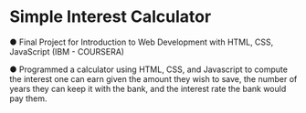 # Simple Interest Calculator

●	Final Project for Introduction to Web Development with HTML, CSS, JavaScript (IBM - COURSERA)

●	Programmed a calculator using HTML, CSS, and Javascript to compute the interest one can earn given the amount they wish to save, the number of years they can keep it with the bank, and the interest rate the bank would pay them.
